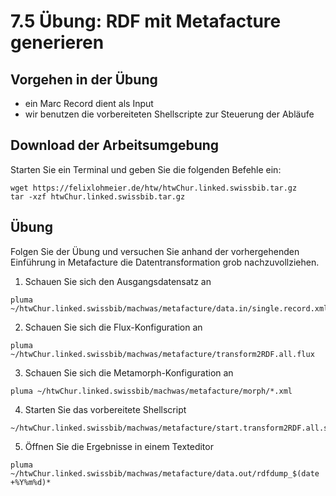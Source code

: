 # 7.5 Übung: RDF mit Metafacture generieren

## Vorgehen in der Übung

* ein Marc Record dient als Input
* wir benutzen die vorbereiteten Shellscripte zur Steuerung der Abläufe

## Download der Arbeitsumgebung

Starten Sie ein Terminal und geben Sie die folgenden Befehle ein:

```
wget https://felixlohmeier.de/htw/htwChur.linked.swissbib.tar.gz
tar -xzf htwChur.linked.swissbib.tar.gz
```

## Übung

Folgen Sie der Übung und versuchen Sie anhand der vorhergehenden Einführung in Metafacture die Datentransformation grob nachzuvollziehen.

1. Schauen Sie sich den Ausgangsdatensatz an

```
pluma ~/htwChur.linked.swissbib/machwas/metafacture/data.in/single.record.xml
```

2. Schauen Sie sich die Flux-Konfiguration an

```
pluma ~/htwChur.linked.swissbib/machwas/metafacture/transform2RDF.all.flux
```

3. Schauen Sie sich die Metamorph-Konfiguration an

```
pluma ~/htwChur.linked.swissbib/machwas/metafacture/morph/*.xml
```

4. Starten Sie das vorbereitete Shellscript

```
~/htwChur.linked.swissbib/machwas/metafacture/start.transform2RDF.all.sh
```

5. Öffnen Sie die Ergebnisse in einem Texteditor

```
pluma ~/htwChur.linked.swissbib/machwas/metafacture/data.out/rdfdump_$(date +%Y%m%d)*
```
